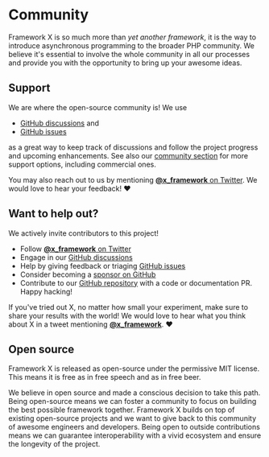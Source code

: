 # Community

Framework X is so much more than *yet another framework*, it is the way to
introduce asynchronous programming to the broader PHP community. We believe it's
essential to involve the whole community in all our processes and provide you
with the opportunity to bring up your awesome ideas. 

## Support

We are where the open-source community is! We use

* [GitHub discussions](https://github.com/clue/framework-x/discussions) and
* [GitHub issues](https://github.com/clue/framework-x/issues)

as a great way to keep track of discussions and follow the project progress and
upcoming enhancements.
See also our [community section](https://framework-x.org/#community) for more
support options, including commercial ones.

You may also reach out to us by mentioning [**@x_framework** on Twitter](https://twitter.com/x_framework).
We would love to hear your feedback! ❤️

## Want to help out?

We actively invite contributors to this project!

* Follow [**@x_framework** on Twitter](https://twitter.com/x_framework)
* Engage in our [GitHub discussions](https://github.com/clue/framework-x/discussions)
* Help by giving feedback or triaging [GitHub issues](https://github.com/clue/framework-x/issues)
* Consider becoming a [sponsor on GitHub](https://github.com/sponsors/clue)
* Contribute to our [GitHub repository](https://github.com/clue/framework-x) with a code or documentation PR. Happy hacking!

If you've tried out X, no matter how small your experiment, make sure to share
your results with the world! We would love to hear what you think about X in a
tweet mentioning [**@x_framework**](https://twitter.com/x_framework). ❤️

## Open source

Framework X is released as open-source under the permissive MIT license.
This means it is free as in free speech and as in free beer.

We believe in open source and made a conscious decision to take this path.
Being open-source means we can foster a community to focus on building the best possible framework together.
Framework X builds on top of existing open-source projects and we want to give back to this community of awesome engineers and developers.
Being open to outside contributions means we can guarantee interoperability with a vivid ecosystem and ensure the longevity of the project.
